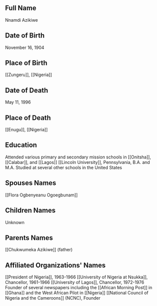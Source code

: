 ## Full Name
Nnamdi Azikiwe

## Date of Birth
November 16, 1904

## Place of Birth
[[Zungeru]], [[Nigeria]]

## Date of Death
May 11, 1996

## Place of Death
[[Enugu]], [[Nigeria]]

## Education
Attended various primary and secondary mission schools in [[Onitsha]], [[Calabar]], and [[Lagos]]
[[Lincoln University]], Pennsylvania, B.A. and M.A.
Studied at several other schools in the United States

## Spouses Names
[[Flora Ogbenyeanu Ogoegbunam]]

## Children Names
Unknown

## Parents Names
[[Chukwumeka Azikiwe]] (father)

## Affiliated Organizations' Names
[[President of Nigeria]], 1963-1966
[[University of Nigeria at Nsukka]], Chancellor, 1961-1966
[[University of Lagos]], Chancellor, 1972-1976
Founder of several newspapers including the [[African Morning Post]] in [[Ghana]] and the West African Pilot in [[Nigeria]]
[[National Council of Nigeria and the Cameroons]] (NCNC), Founder

